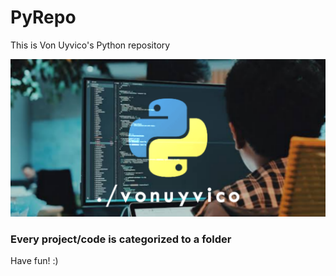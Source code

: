 # PyRepo
This is Von Uyvico's Python repository

![Cover](https://raw.githubusercontent.com/vonuyvico/PyRepo/master/20200420_195226.png)

### Every project/code is categorized to a folder
<span>Have fun! :)</span>
